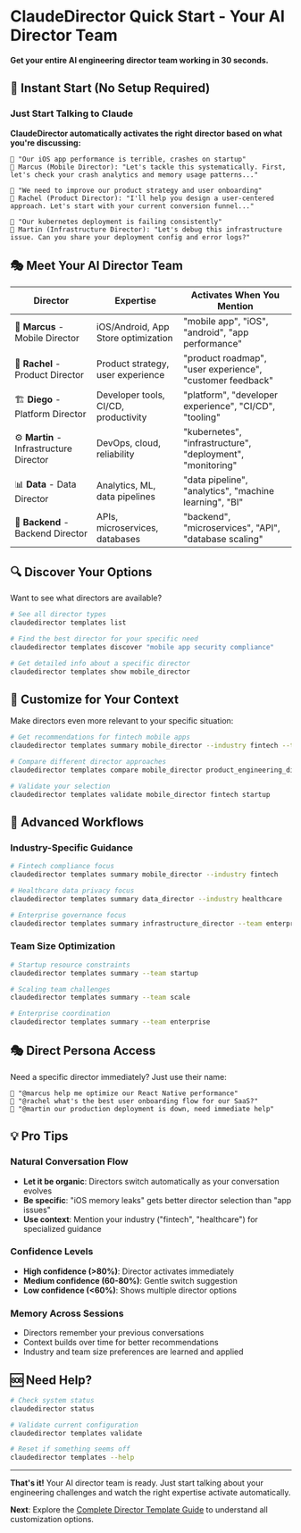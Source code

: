 # ClaudeDirector Quick Start - Your AI Director Team

**Get your entire AI engineering director team working in 30 seconds.**

## 🚀 Instant Start (No Setup Required)

### Just Start Talking to Claude

**ClaudeDirector automatically activates the right director based on what you're discussing:**

```
👤 "Our iOS app performance is terrible, crashes on startup"
🤖 Marcus (Mobile Director): "Let's tackle this systematically. First, let's check your crash analytics and memory usage patterns..."

👤 "We need to improve our product strategy and user onboarding"
🤖 Rachel (Product Director): "I'll help you design a user-centered approach. Let's start with your current conversion funnel..."

👤 "Our kubernetes deployment is failing consistently"
🤖 Martin (Infrastructure Director): "Let's debug this infrastructure issue. Can you share your deployment config and error logs?"
```

## 🎭 Meet Your AI Director Team

| Director | Expertise | Activates When You Mention |
|----------|-----------|----------------------------|
| 🤖 **Marcus** - Mobile Director | iOS/Android, App Store optimization | "mobile app", "iOS", "android", "app performance" |
| 🎯 **Rachel** - Product Director | Product strategy, user experience | "product roadmap", "user experience", "customer feedback" |
| 🏗️ **Diego** - Platform Director | Developer tools, CI/CD, productivity | "platform", "developer experience", "CI/CD", "tooling" |
| ⚙️ **Martin** - Infrastructure Director | DevOps, cloud, reliability | "kubernetes", "infrastructure", "deployment", "monitoring" |
| 📊 **Data** - Data Director | Analytics, ML, data pipelines | "data pipeline", "analytics", "machine learning", "BI" |
| 🔧 **Backend** - Backend Director | APIs, microservices, databases | "backend", "microservices", "API", "database scaling" |

## 🔍 Discover Your Options

Want to see what directors are available?

```bash
# See all director types
claudedirector templates list

# Find the best director for your specific need
claudedirector templates discover "mobile app security compliance"

# Get detailed info about a specific director
claudedirector templates show mobile_director
```

## 🎯 Customize for Your Context

Make directors even more relevant to your specific situation:

```bash
# Get recommendations for fintech mobile apps
claudedirector templates summary mobile_director --industry fintech --team startup

# Compare different director approaches
claudedirector templates compare mobile_director product_engineering_director

# Validate your selection
claudedirector templates validate mobile_director fintech startup
```

## 🚀 Advanced Workflows

### Industry-Specific Guidance
```bash
# Fintech compliance focus
claudedirector templates summary mobile_director --industry fintech

# Healthcare data privacy focus
claudedirector templates summary data_director --industry healthcare

# Enterprise governance focus
claudedirector templates summary infrastructure_director --team enterprise
```

### Team Size Optimization
```bash
# Startup resource constraints
claudedirector templates summary --team startup

# Scaling team challenges
claudedirector templates summary --team scale

# Enterprise coordination
claudedirector templates summary --team enterprise
```

## 🎭 Direct Persona Access

Need a specific director immediately? Just use their name:

```
👤 "@marcus help me optimize our React Native performance"
👤 "@rachel what's the best user onboarding flow for our SaaS?"
👤 "@martin our production deployment is down, need immediate help"
```

## 💡 Pro Tips

### Natural Conversation Flow
- **Let it be organic**: Directors switch automatically as your conversation evolves
- **Be specific**: "iOS memory leaks" gets better director selection than "app issues"
- **Use context**: Mention your industry ("fintech", "healthcare") for specialized guidance

### Confidence Levels
- **High confidence (>80%)**: Director activates immediately
- **Medium confidence (60-80%)**: Gentle switch suggestion
- **Low confidence (<60%)**: Shows multiple director options

### Memory Across Sessions
- Directors remember your previous conversations
- Context builds over time for better recommendations
- Industry and team size preferences are learned and applied

## 🆘 Need Help?

```bash
# Check system status
claudedirector status

# Validate current configuration
claudedirector templates validate

# Reset if something seems off
claudedirector templates --help
```

---

**That's it!** Your AI director team is ready. Just start talking about your engineering challenges and watch the right expertise activate automatically.

**Next**: Explore the [Complete Director Template Guide](director-template-expansion-requirements.md) to understand all customization options.
